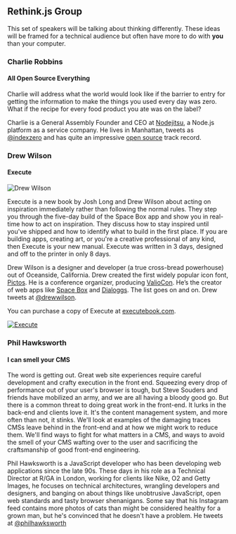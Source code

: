 ## Rethink.js Group

This set of speakers will be talking about thinking differently. These ideas will be framed
for a technical audience but often have more to do with **you** than your computer.

### Charlie Robbins
#### All Open Source Everything

Charlie will address what the world would look like if the barrier to entry for getting the
information to make the things you used every day was zero. What if the recipe for every food
product you ate was on the label?

Charlie is a General Assembly Founder and CEO at [Nodejitsu](https://www.nodejitsu.com/), a
Node.js platform as a service company. He lives in Manhattan, tweets as
[@indexzero](https://twitter.com/indexzero) and has quite an impressive
[open source](https://github.com/indexzero) track record.

### Drew Wilson
#### Execute

![Drew Wilson]()

Execute is a new book by Josh Long and Drew Wilson about acting on inspiration immediately
rather than following the normal rules. They step you through the five-day build of the Space Box
app and show you in real-time how to act on inspiration. They discuss how to stay inspired until
you've shipped and how to identify what to build in the first place. If you are building apps,
creating art, or you're a creative professional of any kind, then Execute is your new manual.
Execute was written in 3 days, designed and off to the printer in only 8 days.

Drew Wilson is a designer and developer (a true cross-bread powerhouse) out of Oceanside, California.
Drew created the first widely popular icon font, [Pictos](http://pictos.cc). He is a conference organizer,
producing [ValioCon](http://valiocon.com/). He’s the creator of web apps like
[Space Box](https://spacebox.io/) and [Dialoggs](http://dialog.gs/). The list goes on and on. Drew tweets
at [@drewwilson](https://twitter.com/drewwilson).

You can purchase a copy of Execute at [executebook.com](http://executebook.com/).

[![Execute](http://f.cl.ly/items/0o200D0p202i2D1g0c0C/execute-book.png)](http://executebook.com/)

### Phil Hawksworth
#### I can smell your CMS

The word is getting out. Great web site experiences require careful development and crafty execution
in the front end. Squeezing every drop of performance out of your user's browser is tough, but Steve
Souders and friends have mobilized an army, and we are all having a bloody good go. But there is a common
threat to doing great work in the front-end. It lurks in the back-end and clients love it. It's the content
management system, and more often than not, it stinks. We'll look at examples of the damaging traces CMSs
leave behind in the front-end and at how we might work to reduce them. We'll find ways to fight for what
matters in a CMS, and ways to avoid the smell of your CMS wafting over to the user and sacrificing
the craftsmanship of good front-end engineering.

Phil Hawksworth is a JavaScript developer who has been developing web applications since the late 90s. These
days in his role as a Technical Director at R/GA in London, working for clients like Nike, O2 and Getty Images,
he focuses on technical architectures, wrangling developers and designers, and banging on about things like
unobtrusive JavaScript, open web standards and tasty browser shenanigans. Some say that his Instagram feed
contains more photos of cats than might be considered healthy for a grown man, but he's convinced that he
doesn't have a problem. He tweets at [@philhawksworth](https://twitter.com/philhawksworth)
